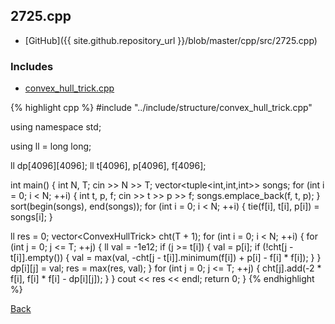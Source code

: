 ## 2725.cpp

- [GitHub]({{ site.github.repository_url }}/blob/master/cpp/src/2725.cpp)

### Includes

- [convex_hull_trick.cpp](../include/structure/convex_hull_trick)

{% highlight cpp %}
#include "../include/structure/convex_hull_trick.cpp"

using namespace std;

using ll = long long;

ll dp[4096][4096];
ll t[4096], p[4096], f[4096];

int main() {
  int N, T;
  cin >> N >> T;
  vector<tuple<int,int,int>> songs;
  for (int i = 0; i < N; ++i) {
    int t, p, f;
    cin >> t >> p >> f;
    songs.emplace_back(f, t, p);
  }
  sort(begin(songs), end(songs));
  for (int i = 0; i < N; ++i) {
    tie(f[i], t[i], p[i]) = songs[i];
  }

  ll res = 0;
  vector<ConvexHullTrick<ll>> cht(T + 1);
  for (int i = 0; i < N; ++i) {
    for (int j = 0; j <= T; ++j) {
      ll val = -1e12;
      if (j >= t[i]) {
        val = p[i];
        if (!cht[j - t[i]].empty()) {
          val = max(val, -cht[j - t[i]].minimum(f[i]) + p[i] - f[i] * f[i]);
        }
      }
      dp[i][j] = val;
      res = max(res, val);
    }
    for (int j = 0; j <= T; ++j) {
      cht[j].add(-2 * f[i], f[i] * f[i] - dp[i][j]);
    }
  }
  cout << res << endl;
  return 0;
}
{% endhighlight %}

[Back](../..)
